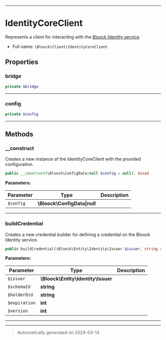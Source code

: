 ***

# IdentityCoreClient

Represents a client for interacting with the [Bloock Identity service](https://dashboard.bloock.com/login).



* Full name: `\Bloock\Client\IdentityCoreClient`



## Properties


### bridge



```php
private $bridge
```






***

### config



```php
private $config
```






***

## Methods


### __construct

Creates a new instance of the IdentityCoreClient with the provided configuration.

```php
public __construct(\Bloock\ConfigData|null $config = null): mixed
```








**Parameters:**

| Parameter | Type | Description |
|-----------|------|-------------|
| `$config` | **\Bloock\ConfigData&#124;null** |  |





***

### buildCredential

Creates a new credential builder for defining a credential on the Bloock Identity service.

```php
public buildCredential(\Bloock\Entity\Identity\Issuer $issuer, string $schemaId, string $holderDid, int $expiration, int $version): \Bloock\Entity\Identity\CredentialCoreBuilder
```








**Parameters:**

| Parameter | Type | Description |
|-----------|------|-------------|
| `$issuer` | **\Bloock\Entity\Identity\Issuer** |  |
| `$schemaId` | **string** |  |
| `$holderDid` | **string** |  |
| `$expiration` | **int** |  |
| `$version` | **int** |  |





***


***
> Automatically generated on 2024-03-14

